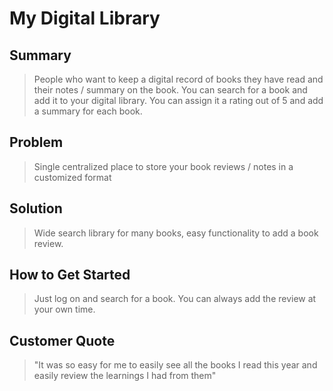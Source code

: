# My Digital Library #

## Summary ##
  > People who want to keep a digital record of books they have read and their notes / summary on the book. You can search for a book and add it to your digital library. You can assign it a rating out of 5 and add a summary for each book.

## Problem ##
  > Single centralized place to store your book reviews / notes in a customized format

## Solution ##
  > Wide search library for many books, easy functionality to add a book review.

## How to Get Started ##
  > Just log on and search for a book. You can always add the review at your own time.

## Customer Quote ##
  > "It was so easy for me to easily see all the books I read this year and easily review the learnings I had from them"
